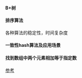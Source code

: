 #### B+树

#### 排序算法
各种算法的稳定性，时间复杂度
#### 一致性hash算法及应用场景

#### 找到数组中两个元素相加等于指定数
[参考](http://blog.csdn.net/lalor/article/details/7554594)
